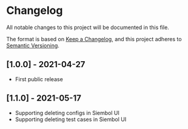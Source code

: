 # Changelog

All notable changes to this project will be documented in this file.

The format is based on [Keep a Changelog](https://keepachangelog.com/en/1.0.0/),
and this project adheres to [Semantic Versioning](https://semver.org/spec/v2.0.0.html).

## [1.0.0] - 2021-04-27

- First public release 

## [1.1.0] - 2021-05-17

- Supporting deleting configs in Siembol UI
- Supporting deleting test cases in Siembol UI

